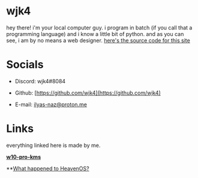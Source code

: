 # **wjk4**
hey there! i'm your local computer guy. i program in batch (if you call that a programming language) and i know a little bit of python. and as you can see, i am by no means a web designer. [here's the source code for this site](https://github.com/wjk4/wjk4.github.io)

# **Socials**

- Discord: wjk4#8084

- Github: [https://github.com/wjk4](https://github.com/wjk4)

- E-mail: ilyas-naz@proton.me

# Links
everything linked here is made by me.

  **[w10-pro-kms](https://github.com/wjk4/w10-pro-kms)**
  
  **[What happened to HeavenOS?](https://github.com/wjk4/HeavenOS-ARCHIVED)
  
  
  
  
  
  
  
  
